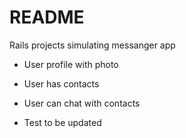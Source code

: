 # README

Rails projects simulating messanger app

* User profile with photo

* User has contacts

* User can chat with contacts

* Test to be updated


